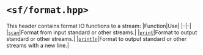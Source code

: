 # `<sf/format.hpp>`
This header contains format IO functions to a stream:
|Function|Use|
|-|-|
|[`scan`](./scan.md)|Format from input standard or other streams.|
|[`print`](./print.md)|Format to output standard or other streams.|
|[`println`](./println.md)|Format to output standard or other streams with a new line.|
